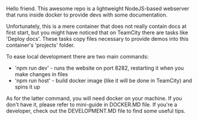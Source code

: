 Hello friend.
This awesome repo is a lightweight NodeJS-based webserver that runs inside docker to provide
devs with some documentation.

Unfortunately, this is a mere container that does not really contain docs at first start,
but you might have noticed that on TeamCity there are tasks like 'Deploy docs'.
These tasks copy files necessary to provide demos into this container's 'projects' folder.

To ease local development there are two main commands:
 - 'npm run dev' - runs the website on port 8282, restarting it when you make changes in files
 - 'npm run host' - build docker image (like it will be done in TeamCity) and spins it up

As for the latter command, you will need docker on your machine.
If you don't have it, please refer to mini-guide in DOCKER.MD file.
If you're a developer, check out the DEVELOPMENT.MD file to find some useful tips.
